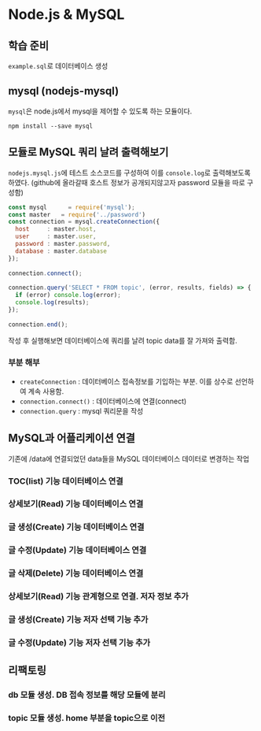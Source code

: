 # Node.js & MySQL

## 학습 준비

`example.sql`로 데이터베이스 생성

## mysql (nodejs-mysql)

`mysql`은 node.js에서 mysql을 제어할 수 있도록 하는 모듈이다.

```
npm install --save mysql
```

## 모듈로 MySQL 쿼리 날려 출력해보기

`nodejs.mysql.js`에 테스트 소스코드를 구성하여 이를 `console.log`로 출력해보도록 하였다.
(github에 올라갈때 호스트 정보가 공개되지않고자 password 모듈을 따로 구성함)


``` javascript
const mysql      = require('mysql');
const master   = require('../password')
const connection = mysql.createConnection({
  host     : master.host,
  user     : master.user,
  password : master.password,
  database : master.database
});
 
connection.connect();
 
connection.query('SELECT * FROM topic', (error, results, fields) => {
  if (error) console.log(error);
  console.log(results);
});
 
connection.end();
```

작성 후 실행해보면 데이터베이스에 쿼리를 날려 topic data를 잘 가져와 출력함.

### 부분 해부

* `createConnection` : 데이터베이스 접속정보를 기입하는 부분. 이를 상수로 선언하여 계속 사용함.
* `connection.connect()` : 데이터베이스에 연결(connect)
* `connection.query` : mysql 쿼리문을 작성

## MySQL과 어플리케이션 연결

기존에 /data에 연결되었던 data들을 MySQL 데이터베이스 데이터로 변경하는 작업

### TOC(list) 기능 데이터베이스 연결

### 상세보기(Read) 기능 데이터베이스 연결

### 글 생성(Create) 기능 데이터베이스 연결

### 글 수정(Update) 기능 데이터베이스 연결

### 글 삭제(Delete) 기능 데이터베이스 연결

### 상세보기(Read) 기능 관계형으로 연결. 저자 정보 추가

### 글 생성(Create) 기능 저자 선택 기능 추가

### 글 수정(Update) 기능 저자 선택 기능 추가

## 리팩토링

### db 모듈 생성. DB 접속 정보를 해당 모듈에 분리

### topic 모듈 생성. home 부분을 topic으로 이전